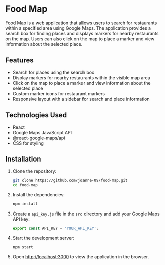 # Food Map

Food Map is a web application that allows users to search for restaurants within a specified area using Google Maps. The application provides a search box for finding places and displays markers for nearby restaurants on the map. Users can also click on the map to place a marker and view information about the selected place.

## Features

- Search for places using the search box
- Display markers for nearby restaurants within the visible map area
- Click on the map to place a marker and view information about the selected place
- Custom marker icons for restaurant markers
- Responsive layout with a sidebar for search and place information

## Technologies Used

- React
- Google Maps JavaScript API
- @react-google-maps/api
- CSS for styling

## Installation

1. Clone the repository:

    ```sh
    git clone https://github.com/joanne-09/food-map.git
    cd food-map
    ```

2. Install the dependencies:

    ```sh
    npm install
    ```

3. Create a `api_key.js` file in the `src` directory and add your Google Maps API key:

    ```js
    export const API_KEY = 'YOUR_API_KEY';
    ```

4. Start the development server:

    ```sh
    npm start
    ```

5. Open [http://localhost:3000](http://localhost:3000) to view the application in the browser.